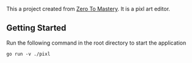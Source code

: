 This a project created from [Zero To Mastery](https://zerotomastery.io/). It is a pixl art editor.

## Getting Started
Run the following command in the root directory to start the application
```
go run -v ./pixl
```